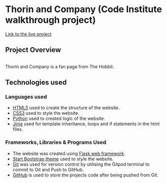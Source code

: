 # Thorin and Company (Code Institute walkthrough project)

[Link to the live project]()

## Project Overview

![]()

Thorin and Company is a fan page from The Hobbit.

## Technologies used

### Languages used

* [HTML5](https://en.wikipedia.org/wiki/HTML5) used to create the structure of the website.
* [CSS3](https://en.wikipedia.org/wiki/CSS) used to style the website.
* [Python](https://en.wikipedia.org/wiki/Python_(programming_language)) used to created logic of the website.
* [Jinja](https://en.wikipedia.org/wiki/Jinja_(template_engine)) used for template inheritance, loops and if statements in the html files.

### Frameworks, Libraries & Programs Used

* The website was created using [Flask web framework](https://palletsprojects.com/p/flask/).
* [Start Bootstrap theme](https://startbootstrap.com/) used to style the website.
* [Git](https://git-scm.com/) was used for version control by utilising the Gitpod terminal to commit to Git and Push to GitHub.
* [GitHub](https://github.com/) is used to store the projects code after being pushed from Git.